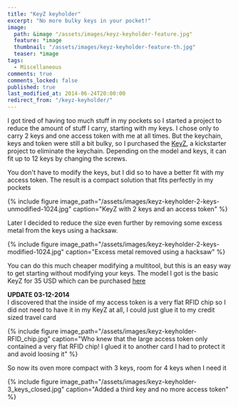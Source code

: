 ```yaml
---
title: "KeyZ keyholder"
excerpt: "No more bulky keys in your pocket!"
image:
  path: &image "/assets/images/keyz-keyholder-feature.jpg"
  feature: *image
  thumbnail: "/assets/images/keyz-keyholder-feature-th.jpg"
  teaser: *image
tags:
  - Miscellaneous
comments: true
comments_locked: false
published: true
last_modified_at: 2014-06-24T20:00:00
redirect_from: "/keyz-keyholder/"
---
```

I got tired of having too much stuff in my pockets so I started a project to reduce the amount of stuff I carry, starting with my keys. I chose only to carry 2 keys and one access token with me at all times. But the keychain, keys and token were still a bit bulky, so I purchased the [KeyZ](https://www.kickstarter.com/projects/key-z/keyz-bulky-keys-made-easy), a kickstarter project to eliminate the keychain.
Depending on the model and keys, it can fit up to 12 keys by changing the screws.

You don't have to modify the keys, but I did so to have a better fit with my access token. The result is a compact solution that fits perfectly in my pockets

{% include figure
  image_path="/assets/images/keyz-keyholder-2-keys-unmodified-1024.jpg"
  caption="KeyZ with 2 keys and an access token"
%}

Later I decided to reduce the size even further by removing some excess metal from the keys using a hacksaw.

{% include figure
  image_path="/assets/images/keyz-keyholder-2-keys-modified-1024.jpg"
  caption="Excess metal removed using a hacksaw"
%}

You can do this much cheaper modifying a multitool, but this is an easy way to get starting without modifying your keys. The model I got is the basic KeyZ for 35 USD which can be purchased [here](https://www.kickstarter.com/projects/key-z/keyz-bulky-keys-made-easy)

**UPDATE 03-12-2014**  
I discovered that the inside of my access token is a very flat RFID chip so I did not need to have it in my KeyZ at all, I could just glue it to my credit sized travel card

{% include figure
  image_path="/assets/images/keyz-keyholder-RFID_chip.jpg"
  caption="Who knew that the large access token only contained a very flat RFID chip! I glued it to another card I had to protect it and avoid loosing it"
%}

So now its oven more compact with 3 keys, room for 4 keys when I need it

{% include figure
  image_path="/assets/images/keyz-keyholder-3_keys_closed.jpg"
  caption="Added a third key and no more access token"
%}
